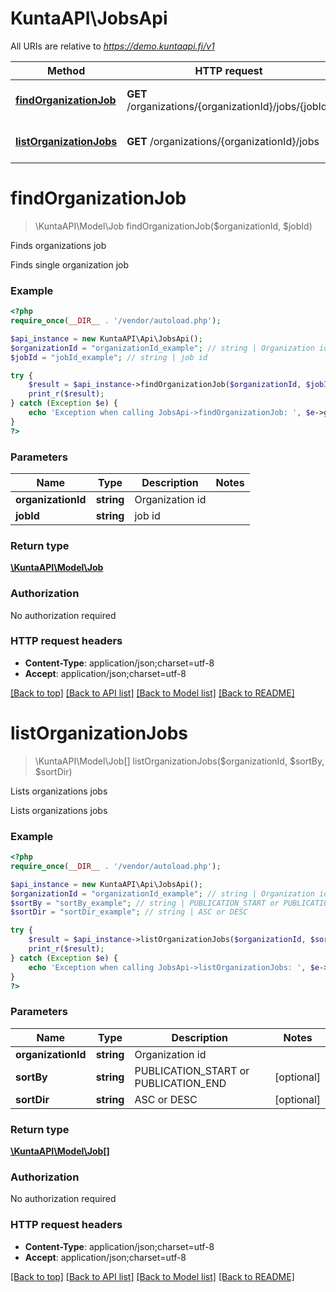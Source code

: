 # KuntaAPI\JobsApi

All URIs are relative to *https://demo.kuntaapi.fi/v1*

Method | HTTP request | Description
------------- | ------------- | -------------
[**findOrganizationJob**](JobsApi.md#findOrganizationJob) | **GET** /organizations/{organizationId}/jobs/{jobId} | Finds organizations job
[**listOrganizationJobs**](JobsApi.md#listOrganizationJobs) | **GET** /organizations/{organizationId}/jobs | Lists organizations jobs


# **findOrganizationJob**
> \KuntaAPI\Model\Job findOrganizationJob($organizationId, $jobId)

Finds organizations job

Finds single organization job

### Example
```php
<?php
require_once(__DIR__ . '/vendor/autoload.php');

$api_instance = new KuntaAPI\Api\JobsApi();
$organizationId = "organizationId_example"; // string | Organization id
$jobId = "jobId_example"; // string | job id

try {
    $result = $api_instance->findOrganizationJob($organizationId, $jobId);
    print_r($result);
} catch (Exception $e) {
    echo 'Exception when calling JobsApi->findOrganizationJob: ', $e->getMessage(), PHP_EOL;
}
?>
```

### Parameters

Name | Type | Description  | Notes
------------- | ------------- | ------------- | -------------
 **organizationId** | **string**| Organization id |
 **jobId** | **string**| job id |

### Return type

[**\KuntaAPI\Model\Job**](../Model/Job.md)

### Authorization

No authorization required

### HTTP request headers

 - **Content-Type**: application/json;charset=utf-8
 - **Accept**: application/json;charset=utf-8

[[Back to top]](#) [[Back to API list]](../../README.md#documentation-for-api-endpoints) [[Back to Model list]](../../README.md#documentation-for-models) [[Back to README]](../../README.md)

# **listOrganizationJobs**
> \KuntaAPI\Model\Job[] listOrganizationJobs($organizationId, $sortBy, $sortDir)

Lists organizations jobs

Lists organizations jobs

### Example
```php
<?php
require_once(__DIR__ . '/vendor/autoload.php');

$api_instance = new KuntaAPI\Api\JobsApi();
$organizationId = "organizationId_example"; // string | Organization id
$sortBy = "sortBy_example"; // string | PUBLICATION_START or PUBLICATION_END
$sortDir = "sortDir_example"; // string | ASC or DESC

try {
    $result = $api_instance->listOrganizationJobs($organizationId, $sortBy, $sortDir);
    print_r($result);
} catch (Exception $e) {
    echo 'Exception when calling JobsApi->listOrganizationJobs: ', $e->getMessage(), PHP_EOL;
}
?>
```

### Parameters

Name | Type | Description  | Notes
------------- | ------------- | ------------- | -------------
 **organizationId** | **string**| Organization id |
 **sortBy** | **string**| PUBLICATION_START or PUBLICATION_END | [optional]
 **sortDir** | **string**| ASC or DESC | [optional]

### Return type

[**\KuntaAPI\Model\Job[]**](../Model/Job.md)

### Authorization

No authorization required

### HTTP request headers

 - **Content-Type**: application/json;charset=utf-8
 - **Accept**: application/json;charset=utf-8

[[Back to top]](#) [[Back to API list]](../../README.md#documentation-for-api-endpoints) [[Back to Model list]](../../README.md#documentation-for-models) [[Back to README]](../../README.md)

